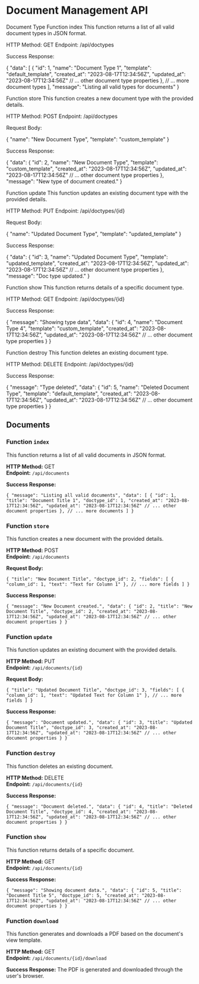 # Document Management API 

Document Type
Function index
This function returns a list of all valid document types in JSON format.

HTTP Method: GET
Endpoint: /api/doctypes

Success Response:

{ "data": [ { "id": 1, "name": "Document Type 1", "template": "default_template", "created_at": "2023-08-17T12:34:56Z", "updated_at": "2023-08-17T12:34:56Z" // ... other document type properties }, // ... more document types ], "message": "Listing all valid types for documents" }

Function store
This function creates a new document type with the provided details.

HTTP Method: POST
Endpoint: /api/doctypes

Request Body:

{ "name": "New Document Type", "template": "custom_template" }

Success Response:

{ "data": { "id": 2, "name": "New Document Type", "template": "custom_template", "created_at": "2023-08-17T12:34:56Z", "updated_at": "2023-08-17T12:34:56Z" // ... other document type properties }, "message": "New type of document created." }

Function update
This function updates an existing document type with the provided details.

HTTP Method: PUT
Endpoint: /api/doctypes/{id}

Request Body:

{ "name": "Updated Document Type", "template": "updated_template" }

Success Response:

{ "data": { "id": 3, "name": "Updated Document Type", "template": "updated_template", "created_at": "2023-08-17T12:34:56Z", "updated_at": "2023-08-17T12:34:56Z" // ... other document type properties }, "message": "Doc type updated." }

Function show
This function returns details of a specific document type.

HTTP Method: GET
Endpoint: /api/doctypes/{id}

Success Response:

{ "message": "Showing type data", "data": { "id": 4, "name": "Document Type 4", "template": "custom_template", "created_at": "2023-08-17T12:34:56Z", "updated_at": "2023-08-17T12:34:56Z" // ... other document type properties } }

Function destroy
This function deletes an existing document type.

HTTP Method: DELETE
Endpoint: /api/doctypes/{id}

Success Response:

{ "message": "Type deleted", "data": { "id": 5, "name": "Deleted Document Type", "template": "default_template", "created_at": "2023-08-17T12:34:56Z", "updated_at": "2023-08-17T12:34:56Z" // ... other document type properties } }

## Documents

### Function `index`

This function returns a list of all valid documents in JSON format.

**HTTP Method:** GET  
**Endpoint:** `/api/documents`

**Success Response:**

`{
    "message": "Listing all valid documents",
    "data": [
        {
            "id": 1,
            "title": "Document Title 1",
            "doctype_id": 1,
            "created_at": "2023-08-17T12:34:56Z",
            "updated_at": "2023-08-17T12:34:56Z"
            // ... other document properties
        },
        // ... more documents
    ]
}` 

### Function `store`

This function creates a new document with the provided details.

**HTTP Method:** POST  
**Endpoint:** `/api/documents`

**Request Body:**

`{
    "title": "New Document Title",
    "doctype_id": 2,
    "fields": [
        {
            "column_id": 1,
            "text": "Text for Column 1"
        },
        // ... more fields
    ]
}` 

**Success Response:**

`{
    "message": "New Document created.",
    "data": {
        "id": 2,
        "title": "New Document Title",
        "doctype_id": 2,
        "created_at": "2023-08-17T12:34:56Z",
        "updated_at": "2023-08-17T12:34:56Z"
        // ... other document properties
    }
}` 

### Function `update`

This function updates an existing document with the provided details.

**HTTP Method:** PUT  
**Endpoint:** `/api/documents/{id}`

**Request Body:**

`{
    "title": "Updated Document Title",
    "doctype_id": 3,
    "fields": [
        {
            "column_id": 1,
            "text": "Updated Text for Column 1"
        },
        // ... more fields
    ]
}` 

**Success Response:**

`{
    "message": "Document updated.",
    "data": {
        "id": 3,
        "title": "Updated Document Title",
        "doctype_id": 3,
        "created_at": "2023-08-17T12:34:56Z",
        "updated_at": "2023-08-17T12:34:56Z"
        // ... other document properties
    }
}` 

### Function `destroy`

This function deletes an existing document.

**HTTP Method:** DELETE  
**Endpoint:** `/api/documents/{id}`

**Success Response:**

`{
    "message": "Document deleted.",
    "data": {
        "id": 4,
        "title": "Deleted Document Title",
        "doctype_id": 4,
        "created_at": "2023-08-17T12:34:56Z",
        "updated_at": "2023-08-17T12:34:56Z"
        // ... other document properties
    }
}` 

### Function `show`

This function returns details of a specific document.

**HTTP Method:** GET  
**Endpoint:** `/api/documents/{id}`

**Success Response:**

`{
    "message": "Showing document data.",
    "data": {
        "id": 5,
        "title": "Document Title 5",
        "doctype_id": 5,
        "created_at": "2023-08-17T12:34:56Z",
        "updated_at": "2023-08-17T12:34:56Z"
        // ... other document properties
    }
}` 

### Function `download`

This function generates and downloads a PDF based on the document's view template.

**HTTP Method:** GET  
**Endpoint:** `/api/documents/{id}/download`

**Success Response:** The PDF is generated and downloaded through the user's browser.

